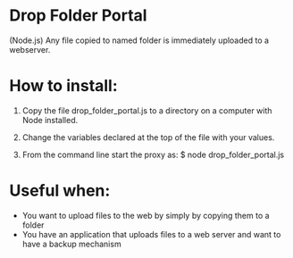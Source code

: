 # Drop Folder Portal
(Node.js) Any file copied to named folder is immediately uploaded to a webserver.

# How to install:
1) Copy the file drop_folder_portal.js to a directory on a computer with Node installed.

2) Change the variables declared at the top of the file with your values.

3) From the command line start the proxy as:
    $ node drop_folder_portal.js

# Useful when:
* You want to upload files to the web by simply by copying them to a folder
* You have an application that uploads files to a web server and want to have a backup mechanism
